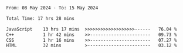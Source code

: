 <!--START_SECTION:waka-->

```txt
From: 08 May 2024 - To: 15 May 2024

Total Time: 17 hrs 28 mins

JavaScript    13 hrs 17 mins  >>>>>>>>>>>>>>>>>>>------   76.04 %
C++           1 hr 42 mins    >>-----------------------   09.73 %
CSS           1 hr 16 mins    >>-----------------------   07.27 %
HTML          32 mins         >------------------------   03.12 %
```

<!--END_SECTION:waka-->
